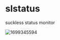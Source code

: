 # slstatus
suckless status monitor

![1699345594](https://github.com/Symmercy/slstatus/assets/91673840/8a9c7697-4dc8-4b09-9f0b-0c676ad9873b)
